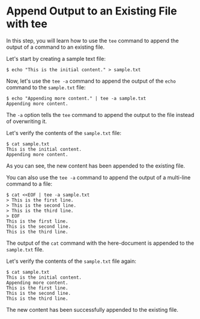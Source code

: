 # Append Output to an Existing File with tee

In this step, you will learn how to use the `tee` command to append the output of a command to an existing file.

Let's start by creating a sample text file:

```
$ echo "This is the initial content." > sample.txt
```

Now, let's use the `tee -a` command to append the output of the `echo` command to the `sample.txt` file:

```
$ echo "Appending more content." | tee -a sample.txt
Appending more content.
```

The `-a` option tells the `tee` command to append the output to the file instead of overwriting it.

Let's verify the contents of the `sample.txt` file:

```
$ cat sample.txt
This is the initial content.
Appending more content.
```

As you can see, the new content has been appended to the existing file.

You can also use the `tee -a` command to append the output of a multi-line command to a file:

```
$ cat <<EOF | tee -a sample.txt
> This is the first line.
> This is the second line.
> This is the third line.
> EOF
This is the first line.
This is the second line.
This is the third line.
```

The output of the `cat` command with the here-document is appended to the `sample.txt` file.

Let's verify the contents of the `sample.txt` file again:

```
$ cat sample.txt
This is the initial content.
Appending more content.
This is the first line.
This is the second line.
This is the third line.
```

The new content has been successfully appended to the existing file.
